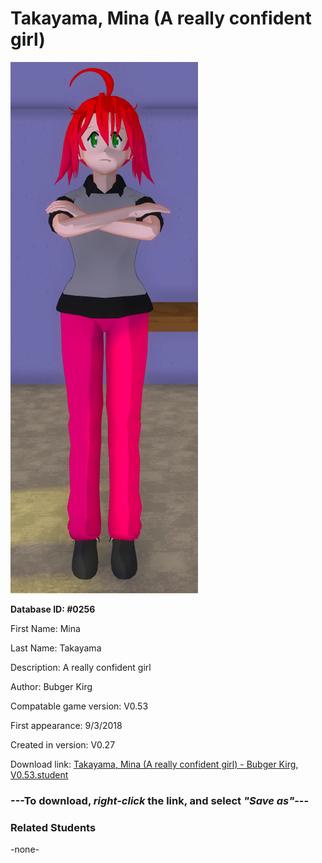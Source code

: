 # Takayama, Mina (A really confident girl)

<img src="../../Files/Images/Takayama, Mina (A really confident girl).png" title="Takayama, Mina (A really confident girl) - Bubger Kirg, V0.53">

**Database ID: #0256**

First Name: Mina

Last Name: Takayama

Description: A really confident girl

Author: Bubger Kirg

Compatable game version: V0.53

First appearance: 9/3/2018

Created in version: V0.27

Download link: <a href="https://raw.githubusercontent.com/Arbiter1223/Daigaku-Gurashi-Custom-Students/master/Files/Student%20Files/Takayama%2C%20Mina%20(A%20really%20confident%20girl)%20-%20Bubger%20Kirg%2C%20V0.53.student">Takayama, Mina (A really confident girl) - Bubger Kirg, V0.53.student</a>

### ---**To download, _right-click_ the link, and select _"Save as"_**---

### Related Students

-none-

